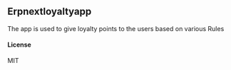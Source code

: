 ## Erpnextloyaltyapp

The app is used to give loyalty points to the users based on various Rules

#### License

MIT